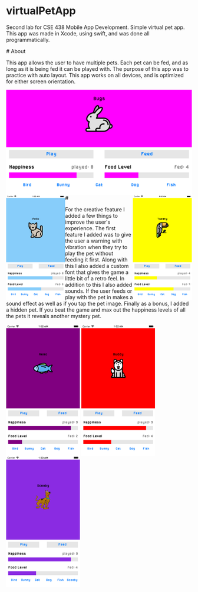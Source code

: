 # virtualPetApp
<p>
 Second lab for CSE 438 Mobile App Development. Simple virtual pet app. This app was made in Xcode, using swift, and was done all programmatically.
</p>
# About
<p>
 This app allows the user to have multiple pets. Each pet can be fed, and as long as it is being fed it can be played with. The purpose of this app was to practice with auto layout. This app works on all devices, and is optimized for either screen orientation.
</p>
<p>
<img align="left" src="bunnyScreenshot.png" height="285">
<img align="left" src="catScreenshot.png" height="285">
<img align="right" src="birdScreenshot.png" height="285">
</p>
<br>
#
<p>For the creative feature I added a few things to improve the user's experience. The first feature I added was to give the user a warning with vibration when they try to play the pet without feeding it first. Along with this I also added a custom font that gives the game a little bit of a retro feel. In addition to this I also added sounds. If the user feeds or play with the pet in makes a sound effect as well as if you tap the pet image. Finally as a bonus, I added a hidden pet. If you beat the game and max out the happiness levels of all the pets it reveals another mystery pet.</p>
</p>
<p>
<img align="center" src="fishScreenshot.png" width="200">
<img align="center" src="dogScreenshot.png" width="200">
<img align="center" src="scoobyScreenshot.png" width="200">
</p>
